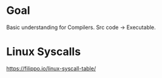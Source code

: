 
# Goal
Basic understanding for Compilers. Src code -> Executable.

# Linux Syscalls

https://filippo.io/linux-syscall-table/